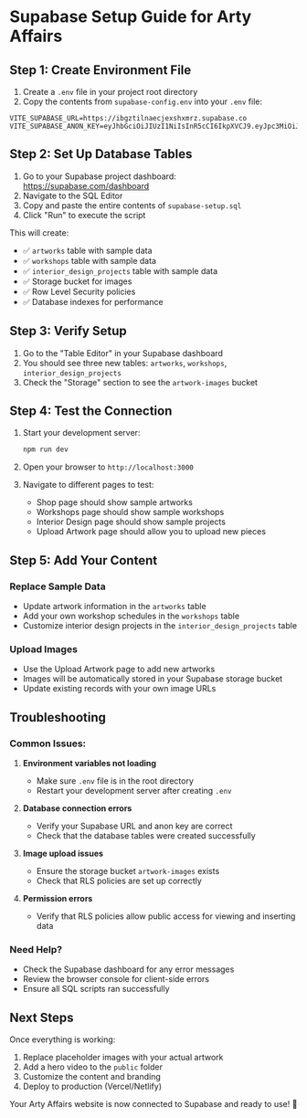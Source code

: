 # Supabase Setup Guide for Arty Affairs

## Step 1: Create Environment File

1. Create a `.env` file in your project root directory
2. Copy the contents from `supabase-config.env` into your `.env` file:

```env
VITE_SUPABASE_URL=https://ibgztilnaecjexshxmrz.supabase.co
VITE_SUPABASE_ANON_KEY=eyJhbGciOiJIUzI1NiIsInR5cCI6IkpXVCJ9.eyJpc3MiOiJzdXBhYmFzZSIsInJlZiI6ImliZ3p0aWxuYWVjamV4c2h4bXJ6Iiwicm9sZSI6ImFub24iLCJpYXQiOjE3NTc2ODEzMTIsImV4cCI6MjA3MzI1NzMxMn0.BXVkSNLdZb6y6SyzBGIcr7MiFDsjUwY9LU01dJwmGRo
```

## Step 2: Set Up Database Tables

1. Go to your Supabase project dashboard: https://supabase.com/dashboard
2. Navigate to the SQL Editor
3. Copy and paste the entire contents of `supabase-setup.sql`
4. Click "Run" to execute the script

This will create:
- ✅ `artworks` table with sample data
- ✅ `workshops` table with sample data  
- ✅ `interior_design_projects` table with sample data
- ✅ Storage bucket for images
- ✅ Row Level Security policies
- ✅ Database indexes for performance

## Step 3: Verify Setup

1. Go to the "Table Editor" in your Supabase dashboard
2. You should see three new tables: `artworks`, `workshops`, `interior_design_projects`
3. Check the "Storage" section to see the `artwork-images` bucket

## Step 4: Test the Connection

1. Start your development server:
   ```bash
   npm run dev
   ```

2. Open your browser to `http://localhost:3000`

3. Navigate to different pages to test:
   - Shop page should show sample artworks
   - Workshops page should show sample workshops
   - Interior Design page should show sample projects
   - Upload Artwork page should allow you to upload new pieces

## Step 5: Add Your Content

### Replace Sample Data
- Update artwork information in the `artworks` table
- Add your own workshop schedules in the `workshops` table
- Customize interior design projects in the `interior_design_projects` table

### Upload Images
- Use the Upload Artwork page to add new artworks
- Images will be automatically stored in your Supabase storage bucket
- Update existing records with your own image URLs

## Troubleshooting

### Common Issues:

1. **Environment variables not loading**
   - Make sure `.env` file is in the root directory
   - Restart your development server after creating `.env`

2. **Database connection errors**
   - Verify your Supabase URL and anon key are correct
   - Check that the database tables were created successfully

3. **Image upload issues**
   - Ensure the storage bucket `artwork-images` exists
   - Check that RLS policies are set up correctly

4. **Permission errors**
   - Verify that RLS policies allow public access for viewing and inserting data

### Need Help?
- Check the Supabase dashboard for any error messages
- Review the browser console for client-side errors
- Ensure all SQL scripts ran successfully

## Next Steps

Once everything is working:
1. Replace placeholder images with your actual artwork
2. Add a hero video to the `public` folder
3. Customize the content and branding
4. Deploy to production (Vercel/Netlify)

Your Arty Affairs website is now connected to Supabase and ready to use! 🎨
